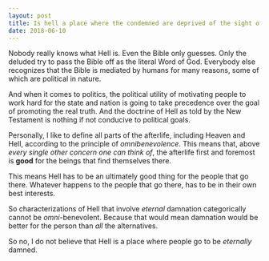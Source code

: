 ```yaml
---
layout: post
title: Is hell a place where the condemned are deprived of the sight of God and excruciatingly tormented for all of eternity?
date: 2018-06-10
---
```


<p>Nobody really knows what Hell is. Even the Bible only guesses. Only the deluded try to pass the Bible off as the literal Word of God. Everybody else recognizes that the Bible is mediated by humans for many reasons, some of which are political in nature.</p><p>And when it comes to politics, the political utility of motivating people to work hard for the state and nation is going to take precedence over the goal of promoting the real truth. And the doctrine of Hell as told by the New Testament is nothing if not conducive to political goals.</p><p>Personally, I like to define all parts of the afterlife, including Heaven and Hell, according to the principle of <i>omnibenevolence</i>. This means that, above <i>every single other concern one can think of</i>, the afterlife first and foremost is <b>good</b> for the beings that find themselves there.</p><p>This means Hell has to be an ultimately good thing for the people that go there. Whatever happens to the people that go there, has to be in their own best interests.</p><p>So characterizations of Hell that involve <i>eternal</i> damnation categorically cannot be <i>omni</i>-benevolent. Because that would mean damnation would be better for the person than <i>all</i> the alternatives.</p><p>So no, I do not believe that Hell is a place where people go to be <i>eternally</i> damned.</p>
